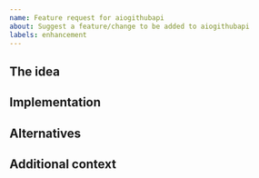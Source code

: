 ```yaml
---
name: Feature request for aiogithubapi
about: Suggest a feature/change to be added to aiogithubapi
labels: enhancement
---
```

## The idea

<!-- A good description of what you are suggesting. -->


## Implementation

<!-- How do you see this being implemented? -->

## Alternatives

<!-- Are there any alternative solutions or features you've considered? -->

## Additional context

